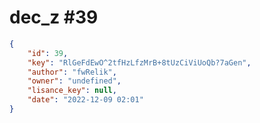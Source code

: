
# dec_z #39
                
```JSON
{
    "id": 39,
    "key": "RlGeFdEwO^2tfHzLfzMrB+8tUzCiViUoQb?7aGen",
    "author": "fwRelik",
    "owner": "undefined",
    "lisance_key": null,
    "date": "2022-12-09 02:01"
}
```
    